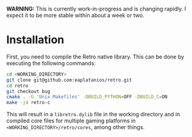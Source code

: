 **WARNING:** This is currently work-in-progress and is 
changing rapidly. I expect it to be more stable within 
about a week or two.

# Installation

First, you need to compile the Retro native library. This 
can be done by executing the following commands:

```bash
cd <WORKING_DIRECTORY>
git clone git@github.com:eaplatanios/retro.git
cd retro
git checkout bug
cmake . -G 'Unix Makefiles' -DBUILD_PYTHON=OFF -DBUILD_C=ON
make -j4 retro-c
```

This will result in a `libretro.dylib` file in the working 
directory and in compiled core files for multiple gaming 
platforms in `<WORKING_DIRECTORY>/retro/cores`, among other 
things.
